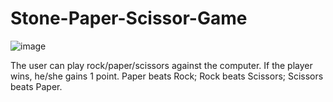 # Stone-Paper-Scissor-Game
![image](https://user-images.githubusercontent.com/67956852/205457490-ac50e181-0bdc-4d2a-81f2-e7b899cbe4c0.png)


The user can play rock/paper/scissors against the computer.
If the player wins, he/she gains 1 point.
Paper beats Rock; Rock beats Scissors; Scissors beats Paper.
